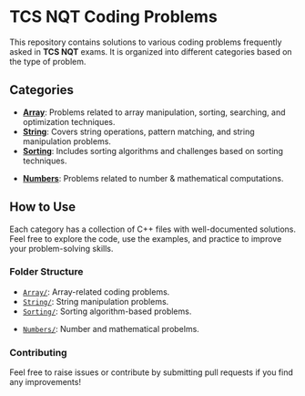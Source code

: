 # TCS NQT Coding Problems

This repository contains solutions to various coding problems frequently asked in **TCS NQT** exams. It is organized into different categories based on the type of problem.

## Categories

- **[Array](./Array)**: Problems related to array manipulation, sorting, searching, and optimization techniques.
- **[String](./String)**: Covers string operations, pattern matching, and string manipulation problems.
- **[Sorting](./Sorting)**: Includes sorting algorithms and challenges based on sorting techniques.
<!-- - **[Number System](./NumberSystem)**: Problems related to number theory, conversions, and mathematical computations.-->
-  **[Numbers](./Numbers)**: Problems related to number & mathematical computations.

## How to Use

Each category has a collection of C++ files with well-documented solutions. Feel free to explore the code, use the examples, and practice to improve your problem-solving skills.

### Folder Structure

- [`Array/`](./Array): Array-related coding problems.
- [`String/`](./String): String manipulation problems.
- [`Sorting/`](./Sorting): Sorting algorithm-based problems.
<!-- [`NumberSystem/`](./NumberSystem): Number theory and system-related challenges.-->
- [`Numbers/`](./Numbers): Number and mathematical probelms.

### Contributing

Feel free to raise issues or contribute by submitting pull requests if you find any improvements!
